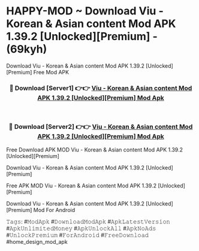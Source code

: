 # HAPPY-MOD ~ Download Viu  - Korean & Asian content Mod APK 1.39.2 [Unlocked][Premium] - (69kyh)
Download Viu  - Korean & Asian content Mod APK 1.39.2 [Unlocked][Premium] Free Mod APK

<div align="center">
<h3>🔴 Download [Server1] 👉👉 <a href="https://apk-comot.site?title=Viu__-_Korean_&_Asian_content_Mod_APK_1.39.2_[Unlocked][Premium]">Viu  - Korean & Asian content Mod APK 1.39.2 [Unlocked][Premium] Mod Apk</a></h3><br>

<h3>🔴 Download [Server2] 👉👉 <a href="https://apk-comot.site?title=Viu__-_Korean_&_Asian_content_Mod_APK_1.39.2_[Unlocked][Premium]">Viu  - Korean & Asian content Mod APK 1.39.2 [Unlocked][Premium] Mod Apk</a></h3>
</div>


Free Download APK MOD Viu  - Korean & Asian content Mod APK 1.39.2 [Unlocked][Premium]

Download Viu  - Korean & Asian content Mod APK 1.39.2 [Unlocked][Premium] 

Free APK MOD Viu  - Korean & Asian content Mod APK 1.39.2 [Unlocked][Premium] 

Download Viu  - Korean & Asian content Mod APK 1.39.2 [Unlocked][Premium] Mod For Android

𝚃𝚊𝚐𝚜: #𝙼𝚘𝚍𝙰𝚙𝚔 #𝙳𝚘𝚠𝚗𝚕𝚘𝚊𝚍𝙼𝚘𝚍𝙰𝚙𝚔 #𝙰𝚙𝚔𝙻𝚊𝚝𝚎𝚜𝚝𝚅𝚎𝚛𝚜𝚒𝚘𝚗 #𝙰𝚙𝚔𝚄𝚗𝚕𝚒𝚖𝚒𝚝𝚎𝚍𝙼𝚘𝚗𝚎𝚢 #𝙰𝚙𝚔𝚄𝚗𝚕𝚘𝚌𝚔𝙰𝚕𝚕 #𝙰𝚙𝚔𝙽𝚘𝙰𝚍𝚜 #𝚄𝚗𝚕𝚘𝚌𝚔𝙿𝚛𝚎𝚖𝚒𝚞𝚖 #𝙵𝚘𝚛𝙰𝚗𝚍𝚛𝚘𝚒𝚍 #𝙵𝚛𝚎𝚎𝙳𝚘𝚠𝚗𝚕𝚘𝚊𝚍 #home_design_mod_apk